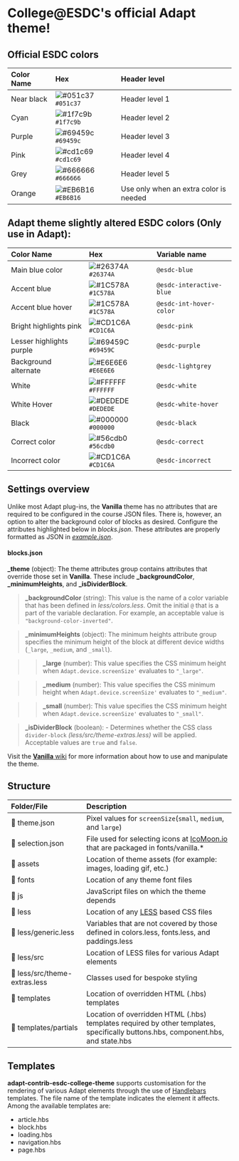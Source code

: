 # College@ESDC's official Adapt theme!

## Official ESDC colors

| Color Name | Hex | Header level |
| :------------- | :------------- | :------------- |
|Near black|![#051c37](https://placehold.co/15x15/051c37/051c37.png) `#051c37`| Header level 1 |
|Cyan|![#1f7c9b](https://placehold.co/15x15/1f7c9b/1f7c9b.png) `#1f7c9b`| Header level 2 |
|Purple|![#69459c](https://placehold.co/15x15/69459c/69459c.png) `#69459c`| Header level 3 |
|Pink|![#cd1c69](https://placehold.co/15x15/cd1c69/cd1c69.png) `#cd1c69`| Header level 4 |
|Grey|![#666666](https://placehold.co/15x15/666666/666666.png) `#666666`| Header level 5 |
|Orange|![#EB6B16](https://placehold.co/15x15/EB6B16/EB6B16.png) `#EB6B16`| Use only when an extra color is needed |

## Adapt theme slightly altered ESDC colors (Only use in Adapt):

| Color Name | Hex | Variable name |
| :------------- | :------------- | :------------- |
|Main blue color|![#26374A](https://placehold.co/15x15/26374A/26374A.png) `#26374A`| `@esdc-blue` |
|Accent blue|![#1C578A](https://placehold.co/15x15/1C578A/1C578A.png) `#1C578A`| `@esdc-interactive-blue` |
|Accent blue hover|![#1C578A](https://placehold.co/15x15/1C578A/1C578A.png) `#1C578A`| `@esdc-int-hover-color` |
|Bright highlights pink|![#CD1C6A](https://placehold.co/15x15/CD1C6A/CD1C6A.png) `#CD1C6A`| `@esdc-pink` |
|Lesser highlights purple|![#69459C](https://placehold.co/15x15/69459C/69459C.png) `#69459C`| `@esdc-purple` |
|Background alternate|![#E6E6E6](https://placehold.co/15x15/E6E6E6/E6E6E6.png) `#E6E6E6`| `@esdc-lightgrey` |
|White|![#FFFFFF](https://placehold.co/15x15/FFFFFF/FFFFFF.png) `#FFFFFF`| `@esdc-white` |
|White Hover|![#DEDEDE](https://placehold.co/15x15/DEDEDE/DEDEDE.png) `#DEDEDE`| `@esdc-white-hover` |
|Black|![#000000](https://placehold.co/15x15/000000/000000.png) `#000000`| `@esdc-black` |
|Correct color|![#56cdb0](https://placehold.co/15x15/56cdb0/56cdb0.png) `#56cdb0`| `@esdc-correct` |
|Incorrect color|![#CD1C6A](https://placehold.co/15x15/CD1C6A/CD1C6A.png) `#CD1C6A`| `@esdc-incorrect` |

## Settings overview

Unlike most Adapt plug-ins, the **Vanilla** theme has no attributes that are required to be configured in the course JSON files. There is, however, an option to alter the background color of blocks as desired. Configure the attributes highlighted below in *blocks.json*. These attributes are properly formatted as JSON in [*example.json*](https://github.com/adaptlearning/adapt-contrib-vanilla/blob/master/example.json).

#### **blocks.json**
**_theme** (object): The theme attributes group contains attributes that override those set in **Vanilla**. These include **_backgroundColor**, **_minimumHeights**, and **_isDividerBlock**.

>**_backgroundColor** (string): This value is the name of a color variable that has been defined in  *less/colors.less*. Omit the initial `@` that is a part of the variable declaration. For example, an acceptable value is `"background-color-inverted"`.  

>**_minimumHeights** (object): The minimum heights attribute group specifies the minimum height of the block at different device widths (`_large`, `_medium`, and `_small`).   

>>**_large** (number): This value specifies the CSS minimum height when `Adapt.device.screenSize'` evaluates to `"_large"`.  
        
>>**_medium** (number): This value specifies the CSS minimum height when `Adapt.device.screenSize'` evaluates to `"_medium"`.   
        
>>**_small** (number): This value specifies the CSS minimum height when `Adapt.device.screenSize'` evaluates to `"_small"`.   
 
>**_isDividerBlock** (boolean): - Determines whether the CSS class `divider-block` *(less/src/theme-extras.less)* will be applied. Acceptable values are `true` and `false`.

Visit the [**Vanilla** wiki](https://github.com/adaptlearning/adapt-contrib-vanilla/wiki) for more information about how to use and manipulate the theme.  

## Structure  

| Folder/File         | Description  |
| :-------------      |:-------------|
| 📄 theme.json        | Pixel values for `screenSize`(`small`, `medium`, and `large`)|
| 📄 selection.json    | File used for selecting icons at [IcoMoon.io](https://icomoon.io/) that are packaged in fonts/vanilla.* |
| 📁 assets            | Location of theme assets (for example: images, loading gif, etc.)|
| 📁 fonts             | Location of any theme font files |
| 📁 js                | JavaScript files on which the theme depends      |
| 📁 less              | Location of any [LESS](http://lesscss.org/) based CSS files |
| 📄 less/generic.less | Variables that are not covered by those defined in colors.less, fonts.less, and paddings.less   |
| 📁 less/src          | Location of LESS files for various Adapt elements |
| 📄 less/src/theme-extras.less| Classes used for bespoke styling |
| 📁 templates         | Location of overridden HTML (.hbs) templates |
| 📁 templates/partials| Location of overridden HTML (.hbs) templates required by other templates, specifically buttons.hbs, component.hbs, and state.hbs |  

## Templates

**adapt-contrib-esdc-college-theme** supports customisation for the rendering of various Adapt elements through the use of [Handlebars](http://handlebarsjs.com/) templates.  The file name of the template indicates the element it affects. Among the available templates are:
* article.hbs
* block.hbs
* loading.hbs 
* navigation.hbs
* page.hbs
